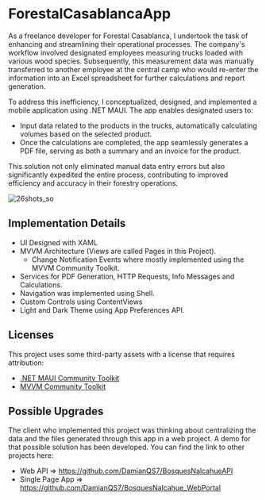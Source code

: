 # ForestalCasablancaApp
As a freelance developer for Forestal Casablanca, I undertook the task of enhancing and streamlining their operational processes. The company's workflow involved designated employees measuring trucks loaded with various wood species. Subsequently, this measurement data was manually transferred to another employee at the central camp who would re-enter the information into an Excel spreadsheet for further calculations and report generation.

To address this inefficiency, I conceptualized, designed, and implemented a mobile application using .NET MAUI. The app enables designated users to: 
* Input data related to the products in the trucks, automatically calculating volumes based on the selected product.
* Once the calculations are completed, the app seamlessly generates a PDF file, serving as both a summary and an invoice for the product.

This solution not only eliminated manual data entry errors but also significantly expedited the entire process, contributing to improved efficiency and accuracy in their forestry operations.

![26shots_so](https://github.com/DamianQS7/ForestalCasablancaApp/assets/102097286/be12c2b9-ba61-456e-9ab5-00f3f1ca91d2)

## Implementation Details
* UI Designed with XAML
* MVVM Architecture (Views are called Pages in this Project).
  - Change Notification Events where mostly implemented using the MVVM Community Toolkit.
* Services for PDF Generation, HTTP Requests, Info Messages and Calculations.
* Navigation was implemented using Shell.
* Custom Controls using ContentViews
* Light and Dark Theme using App Preferences API.

## Licenses

This project uses some third-party assets with a license that requires attribution:

- [.NET MAUI Community Toolkit](https://github.com/CommunityToolkit/Maui)
- [MVVM Community Toolkit](https://github.com/CommunityToolkit/WindowsCommunityToolkit)

## Possible Upgrades
The client who implemented this project was thinking about centralizing the data and the files generated through this app in a web project.
A demo for that possible solution has been developed. You can find the link to other projects here:
* Web API => https://github.com/DamianQS7/BosquesNalcahueAPI
* Single Page App => https://github.com/DamianQS7/BosquesNalcahue_WebPortal
